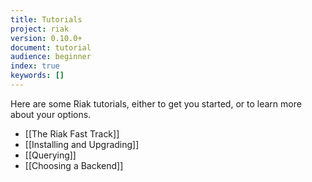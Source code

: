 ```yaml
---
title: Tutorials
project: riak
version: 0.10.0+
document: tutorial
audience: beginner
index: true
keywords: []
---
```


Here are some Riak tutorials, either to get you started, or to learn more about your options.

* [[The Riak Fast Track]]
* [[Installing and Upgrading]]
* [[Querying]]
* [[Choosing a Backend]]
